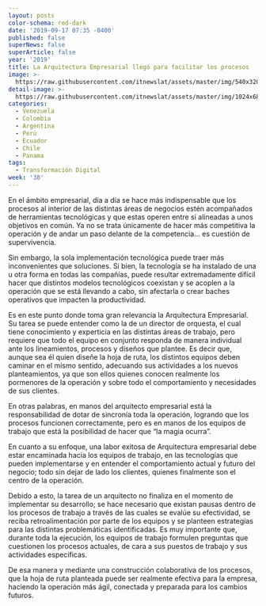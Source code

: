 ```yaml
---
layout: posts
color-schema: red-dark
date: '2019-09-17 07:35 -0400'
published: false
superNews: false
superArticle: false
year: '2019'
title: La Arquitectura Empresarial llegó para facilitar los procesos
image: >-
  https://raw.githubusercontent.com/itnewslat/assets/master/img/540x320/Rodrigo-Garcia-p.jpg
detail-image: >-
  https://raw.githubusercontent.com/itnewslat/assets/master/img/1024x680/Rodrigo-Garcia-g.jpg
categories:
  - Venezuela
  - Colombia
  - Argentina
  - Perú
  - Ecuador
  - Chile
  - Panama
tags:
  - Transformación Digital
week: '38'
---
```

En el ámbito empresarial, día a día se hace más indispensable que los procesos al interior de las distintas áreas de negocios estén acompañados de herramientas tecnológicas y que estas operen entre sí alineadas a unos objetivos en común. Ya no se trata únicamente de hacer más competitiva la operación y de andar un paso delante de la competencia… es cuestión de supervivencia. 

Sin embargo, la sola implementación tecnológica puede traer más inconvenientes que soluciones. Si bien, la tecnología se ha instalado de una u otra forma en todas las compañías, puede resultar extremadamente difícil hacer que distintos modelos tecnológicos coexistan y se acoplen a la operación que se está llevando a cabo, sin afectarla o crear baches operativos que impacten la productividad.

Es en este punto donde toma gran relevancia la Arquitectura Empresarial. Su tarea se puede entender como la de un director de orquesta, el cual tiene conocimiento y experticia en las distintas áreas de trabajo, pero requiere que todo el equipo en conjunto responda de manera individual ante los lineamientos, procesos y diseños que plantee. Es decir que, aunque sea él quien diseñe la hoja de ruta, los distintos equipos deben caminar en el mismo sentido, adecuando sus actividades a los nuevos planteamientos, ya que son ellos quienes conocen realmente los pormenores de la operación y sobre todo el comportamiento y necesidades de sus clientes. 

En otras palabras, en manos del arquitecto empresarial está la responsabilidad de dotar de sincronía toda la operación, logrando que los procesos funcionen correctamente, pero es en manos de los equipos de trabajo que está la posibilidad de hacer que “la magia ocurra”. 

En cuanto a su enfoque, una labor exitosa de Arquitectura empresarial debe estar encaminada hacia los equipos de trabajo, en las tecnologías que pueden implementarse y en entender el comportamiento actual y futuro del negocio; todo sin dejar de lado los clientes, quienes finalmente son el centro de la operación.

Debido a esto, la tarea de un arquitecto no finaliza en el momento de implementar su desarrollo; se hace necesario que existan pausas dentro de los procesos de trabajo a través de las cuales se evalúe su efectividad, se reciba retroalimentación por parte de los equipos y se planteen estrategias para las distintas problemáticas identificadas. Es muy importante que, durante toda la ejecución, los equipos de trabajo formulen preguntas que cuestionen los procesos actuales, de cara a sus puestos de trabajo y sus actividades específicas. 

De esa manera y mediante una construcción colaborativa de los procesos, que la hoja de ruta planteada puede ser realmente efectiva para la empresa, haciendo la operación más ágil, conectada y preparada para los cambios futuros.